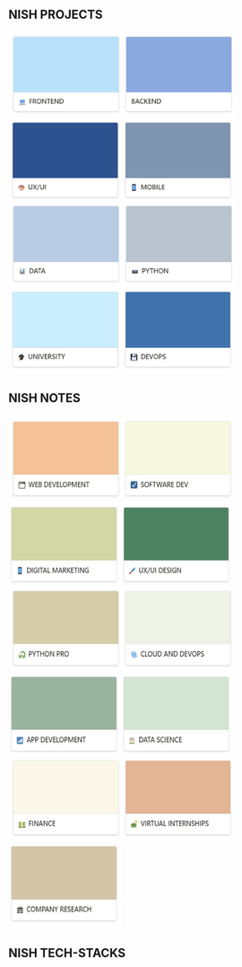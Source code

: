 
## NISH PROJECTS

[<img src="https://github.com/NishitaErvantikar9/NishitaErvantikar9/blob/main/Images-Readme/PROJECTS/image_part_001.jpg" height="150px" width="202px">](https://github.com/NishitaErvantikar9/Frontend-Projects)[<img src="https://github.com/NishitaErvantikar9/NishitaErvantikar9/blob/main/Images-Readme/PROJECTS/image_part_002.jpg" height="150px" width="202px" >](https://github.com/NishitaErvantikar9/Backend-Projects)[<img src="https://github.com/NishitaErvantikar9/NishitaErvantikar9/blob/main/Images-Readme/PROJECTS/image_part_003.jpg" height="150px" width="202px">](https://github.com/NishitaErvantikar9/UX-UI-Bootcamp)[<img src="https://github.com/NishitaErvantikar9/NishitaErvantikar9/blob/main/Images-Readme/PROJECTS/image_part_004.jpg" height="150px" width="202px">](https://github.com/NishitaErvantikar9/App-development)[<img src="https://github.com/NishitaErvantikar9/NishitaErvantikar9/blob/main/Images-Readme/PROJECTS/image_part_005.jpg" height="150px" width="202px">](https://github.com/NishitaErvantikar9/DS-and-ML-projects)[<img src="https://github.com/NishitaErvantikar9/NishitaErvantikar9/blob/main/Images-Readme/PROJECTS/image_part_006.jpg" height="150px" width="202px">](https://github.com/NishitaErvantikar9/Python-Projects)[<img src="https://github.com/NishitaErvantikar9/NishitaErvantikar9/blob/main/Images-Readme/PROJECTS/image_part_007.jpg" height="150px" width="202px">](https://github.com/NishitaErvantikar9/Web-Development-Bootcamp)[<img src="https://github.com/NishitaErvantikar9/NishitaErvantikar9/blob/main/Images-Readme/PROJECTS/image_part_008.jpg" height="150px" width="202px">](https://github.com/NishitaErvantikar9/Web-Development-Bootcamp)


## NISH NOTES 

[<img src="https://github.com/NishitaErvantikar9/NishitaErvantikar9/blob/main/Images-Readme/NOTES/image_part_001.jpg" height="150px" width="202px">](https://github.com/NishitaErvantikar9/Web-Development-Bootcamp)[<img src="https://github.com/NishitaErvantikar9/NishitaErvantikar9/blob/main/Images-Readme/NOTES/image_part_002.jpg" height="150px" width="202px">](https://github.com/NishitaErvantikar9/Software-Development-Bootcamp)[<img src="https://github.com/NishitaErvantikar9/NishitaErvantikar9/blob/main/Images-Readme/NOTES/image_part_003.jpg" height="150px" width="202px">](https://github.com/NishitaErvantikar9/Digital-Marketing-Bootcamp)[<img src="https://github.com/NishitaErvantikar9/NishitaErvantikar9/blob/main/Images-Readme/NOTES/image_part_004.jpg" height="150px" width="202px">](https://github.com/NishitaErvantikar9/UX-UI-Bootcamp)[<img src="https://github.com/NishitaErvantikar9/NishitaErvantikar9/blob/main/Images-Readme/NOTES/image_part_005.jpg" height="150px" width="202px">](https://github.com/NishitaErvantikar9/Python-Pro-Bootcamp)[<img src="https://github.com/NishitaErvantikar9/NishitaErvantikar9/blob/main/Images-Readme/NOTES/image_part_006.jpg" height="150px" width="202px">](https://github.com/NishitaErvantikar9/Cloud-and-Devops)[<img src="https://github.com/NishitaErvantikar9/NishitaErvantikar9/blob/main/Images-Readme/NOTES/image_part_007.jpg" height="150px" width="202px">](https://github.com/NishitaErvantikar9/App-development)[<img src="https://github.com/NishitaErvantikar9/NishitaErvantikar9/blob/main/Images-Readme/NOTES/image_part_008.jpg" height="150px" width="202px">](https://github.com/NishitaErvantikar9/Data-Science-Bootcamp)[<img src="https://github.com/NishitaErvantikar9/NishitaErvantikar9/blob/main/Images-Readme/NOTES/image_part_009.jpg" height="150px" width="202px">](https://github.com/NishitaErvantikar9/Web-Development-Bootcamp/tree/main/HTML)[<img src="https://github.com/NishitaErvantikar9/NishitaErvantikar9/blob/main/Images-Readme/NOTES/image_part_010.jpg" height="150px" width="202px">](https://github.com/NishitaErvantikar9/Web-Development-Bootcamp/tree/main/HTML)[<img src="https://github.com/NishitaErvantikar9/NishitaErvantikar9/blob/main/Images-Readme/NOTES/image_part_011.jpg" height="150px" width="202px">](https://github.com/NishitaErvantikar9/Web-Development-Bootcamp/tree/main/HTML)

## NISH TECH-STACKS

